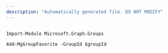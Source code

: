 ```yaml
---
description: "Automatically generated file. DO NOT MODIFY"
---
```


```powershellv1

Import-Module Microsoft.Graph.Groups

Add-MgGroupFavorite -GroupId $groupId

```